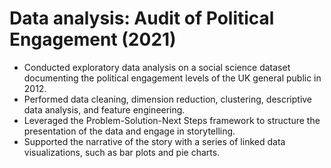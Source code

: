 # Data analysis: Audit of Political Engagement (2021)
* Conducted exploratory data analysis on a social science dataset documenting the political engagement levels of the UK
general public in 2012.
* Performed data cleaning, dimension reduction, clustering, descriptive data analysis, and feature engineering.
* Leveraged the Problem-Solution-Next Steps framework to structure the presentation of the data and engage in
storytelling.
* Supported the narrative of the story with a series of linked data visualizations, such as bar plots and pie charts.
